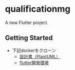# qualificationmg

A new Flutter project.

## Getting Started
* 下記dockerをクローン  
    * [設計書（PlantUML）](https://github.com/chibitachibita/docker-for-PlantUML)  
    * [flutter開発環境](https://github.com/NaoyaOgura0828/docker-develop-for-flutter)  
